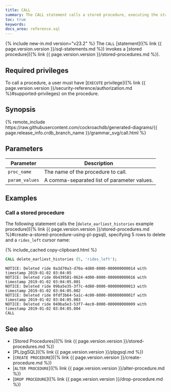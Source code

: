 ```yaml
---
title: CALL
summary: The CALL statement calls a stored procedure, executing the statements in the procedure body.
toc: true
keywords:
docs_area: reference.sql
---
```


{% include new-in.md version="v23.2" %} The `CALL` [statement]({% link {{ page.version.version }}/sql-statements.md %}) invokes a [stored procedure]({% link {{ page.version.version }}/stored-procedures.md %}).

## Required privileges

To call a procedure, a user must have [`EXECUTE` privilege]({% link {{ page.version.version }}/security-reference/authorization.md %}#supported-privileges) on the procedure.

## Synopsis

<div>
{% remote_include https://raw.githubusercontent.com/cockroachdb/generated-diagrams/{{ page.release_info.crdb_branch_name }}/grammar_svg/call.html %}
</div>

## Parameters

|   Parameter    |                 Description                 |
|----------------|---------------------------------------------|
| `proc_name`    | The name of the procedure to call.          |
| `param_values` | A comma-separated list of parameter values. |

## Examples

### Call a stored procedure

The following statement calls the [`delete_earliest_histories` example procedure]({% link {{ page.version.version }}/stored-procedures.md %}#create-a-stored-procedure-using-pl-pgsql), specifying 5 rows to delete and a `rides_left` cursor name:

{% include_cached copy-clipboard.html %}
~~~ sql
CALL delete_earliest_histories (5, 'rides_left');
~~~

~~~
NOTICE: Deleted ride 0a3d70a3-d70a-4d80-8000-000000000014 with timestamp 2019-01-02 03:04:05
NOTICE: Deleted ride 0b439581-0624-4d00-8000-000000000016 with timestamp 2019-01-02 03:04:05.001
NOTICE: Deleted ride 09ba5e35-3f7c-4d80-8000-000000000013 with timestamp 2019-01-02 03:04:05.002
NOTICE: Deleted ride 0fdf3b64-5a1c-4c00-8000-00000000001f with timestamp 2019-01-02 03:04:05.003
NOTICE: Deleted ride 049ba5e3-53f7-4ec0-8000-000000000009 with timestamp 2019-01-02 03:04:05.004
CALL
~~~

## See also

- [Stored Procedures]({% link {{ page.version.version }}/stored-procedures.md %})
- [PL/pgSQL]({% link {{ page.version.version }}/plpgsql.md %})
- [`CREATE PROCEDURE`]({% link {{ page.version.version }}/create-procedure.md %})
- [`ALTER PROCEDURE`]({% link {{ page.version.version }}/alter-procedure.md %})
- [`DROP PROCEDURE`]({% link {{ page.version.version }}/drop-procedure.md %})
